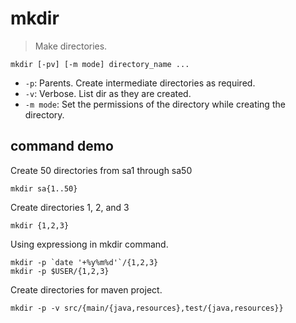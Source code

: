 # mkdir

> Make directories.

```shell
mkdir [-pv] [-m mode] directory_name ...
```

* `-p`: Parents. Create intermediate directories as required.
* `-v`: Verbose. List dir as they are created.
* `-m mode`: Set the permissions of the directory while creating the directory.

## command demo

Create 50 directories from sa1 through sa50

```shell
mkdir sa{1..50}
```

Create directories 1, 2, and 3

```shell
mkdir {1,2,3}
```

Using expressiong in mkdir command.

```shell
mkdir -p `date '+%y%m%d'`/{1,2,3} 
mkdir -p $USER/{1,2,3}
```

Create directories for maven project.

```shell
mkdir -p -v src/{main/{java,resources},test/{java,resources}}
```
